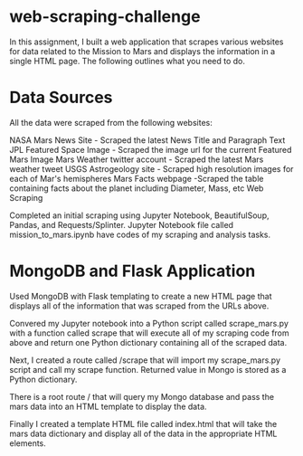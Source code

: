 # web-scraping-challenge
In this assignment, I built a web application that scrapes various websites for data related to the Mission to Mars and displays the information in a single HTML page. The following outlines what you need to do.


# Data Sources

All the data were scraped from the following websites:

NASA Mars News Site - Scraped the latest News Title and Paragraph Text
JPL Featured Space Image - Scraped the image url for the current Featured Mars Image
Mars Weather twitter account - Scraped the latest Mars weather tweet
USGS Astrogeology site - Scraped high resolution images for each of Mar's hemispheres
Mars Facts webpage -Scraped the table containing facts about the planet including Diameter, Mass, etc
Web Scraping

Completed an initial scraping using Jupyter Notebook, BeautifulSoup, Pandas, and Requests/Splinter. Jupyter Notebook file called mission_to_mars.ipynb have codes of my scraping and analysis tasks.

# MongoDB and Flask Application

Used MongoDB with Flask templating to create a new HTML page that displays all of the information that was scraped from the URLs above.

Convered my Jupyter notebook into a Python script called scrape_mars.py with a function called scrape that will execute all of my scraping code from above and return one Python dictionary containing all of the scraped data.

Next, I created a route called /scrape that will import my scrape_mars.py script and call my scrape function. Returned value in Mongo is stored as a Python dictionary.

There is a root route / that will query my Mongo database and pass the mars data into an HTML template to display the data.

Finally I created a template HTML file called index.html that will take the mars data dictionary and display all of the data in the appropriate HTML elements.
